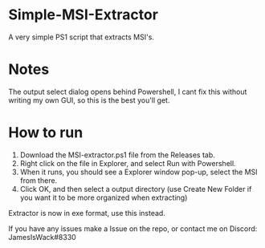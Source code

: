 # Simple-MSI-Extractor
A very simple PS1 script that extracts MSI's.

# Notes
The output select dialog opens behind Powershell, I cant fix this without writing my own GUI, so this is the best you'll get.

# How to run

1) Download the MSI-extractor.ps1 file from the Releases tab. 
2) Right click on the file in Explorer, and select Run with Powershell. 
3) When it runs, you should see a Explorer window pop-up, select the MSI from there.
4) Click OK, and then select a output directory (use Create New Folder if you want it to be more organized when extracting)

Extractor is now in exe format, use this instead.

If you have any issues make a Issue on the repo, or contact me on Discord: JamesIsWack#8330
